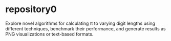 # repository0
Explore novel algorithms for calculating π to varying digit lengths using different techniques, benchmark their performance, and generate results as PNG visualizations or text-based formats.
